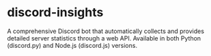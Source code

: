 # discord-insights
A comprehensive Discord bot that automatically collects and provides detailed server statistics through a web API. Available in both Python (discord.py) and Node.js (discord.js) versions.
